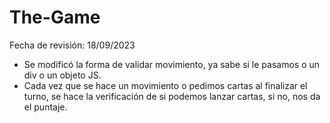# The-Game
 Fecha de revisión: 18/09/2023
 - Se modificó la forma de validar movimiento, ya sabe si le pasamos o un div o un objeto JS.
 - Cada vez que se hace un movimiento o pedimos cartas al finalizar el turno, se hace la verificación de si podemos lanzar cartas, si no, nos da el puntaje.
